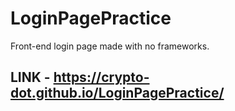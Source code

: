 # LoginPagePractice
Front-end login page made with no frameworks.
## LINK - https://crypto-dot.github.io/LoginPagePractice/
